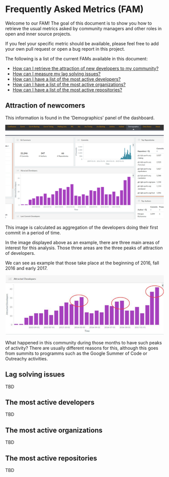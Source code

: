 # Frequently Asked Metrics (FAM)

Welcome to our FAM! The goal of this document is to show you
how to retrieve the usual metrics asked by community managers
and other roles in open and inner source projects.

If you feel your specific metric should be available, please
feel free to add your own pull request or open a bug report
in this project.

The following is a list of the current FAMs available in this
document:

* [How can I retrieve the attraction of new developers to my community?](#attraction-of-newcomers)
* [How can I measure my lag solving issues?](#lag-solving-issues)
* [How can I have a list of the most active developers?](#the-most-active-developers)
* [How can I have a list of the most active organizations?](#the-most-active-organizations)
* [How can I have a list of the most active repositories?](#the-most-active-repositories)

## Attraction of newcomers

This information is found in the 'Demographics' panel of the dashboard.

![Demographics panel - Attracted developers](assets/images/attracted-developers.jpg)

This image is calculated as aggregation of the developers doing their
first commit in a period of time.

In the image displayed above as an example, there are three main
areas of interest for this analysis. Those three areas are the
three peaks of attraction of developers.

We can see as example that those take place at the beginning of
2016, fall 2016 and early 2017.

![Attracted developers peaks](assets/images/attracted-developers-circles.jpg)

What happened in this community during those months to have such
peaks of activity? There are usually different reasons for this, 
although this goes from summits to programms such as the Google
Summer of Code or Outreachy activities.


## Lag solving issues

TBD

## The most active developers

TBD

## The most active organizations

TBD

## The most active repositories

TBD

